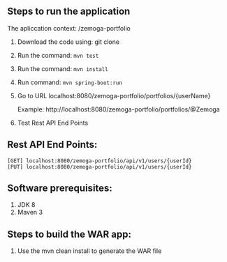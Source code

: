 Steps to run the application
--------------------------------------------------------
The apliccation context: /zemoga-portfolio

1. Download the code using: git clone
2. Run the command: `mvn test`
3. Run the command: `mvn install`
4. Run command: `mvn spring-boot:run`
5. Go to URL localhost:8080/zemoga-portfolio/portfolios/{userName}
   
   Example: http://localhost:8080/zemoga-portfolio/portfolios/@Zemoga
6. Test Rest API End Points

Rest API End Points:
--------------------------------------------------------------------------------------------------------------
    
    [GET] localhost:8080/zemoga-portfolio/api/v1/users/{userId}
    [PUT] localhost:8080/zemoga-portfolio/api/v1/users/{userId}

Software prerequisites:
-----------------------

1. JDK 8
3. Maven 3

Steps to build the WAR app:
-----------------------

1. Use the mvn clean install to generate the WAR file
